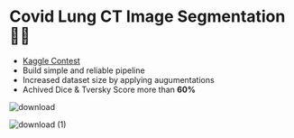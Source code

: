 # Covid Lung CT Image Segmentation 👩‍⚕️

- [Kaggle Contest](https://www.kaggle.com/c/tgcovid)
- Build simple and reliable pipeline
- Increased dataset size by applying augumentations
- Achived Dice & Tversky Score more than **60%**

![download](https://user-images.githubusercontent.com/55096567/144767286-87125d83-af18-4ea1-9736-27a60b45f131.png)

![download (1)](https://user-images.githubusercontent.com/55096567/144767283-be4e3772-099f-4f1c-85ea-fabf42b15634.png)
